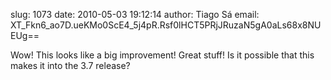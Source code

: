 slug:    1073
date:    2010-05-03 19:12:14
author:  Tiago Sá
email:   XT_Fkn6_ao7D.ueKMo0ScE4_5j4pR.Rsf0lHCT5PRjJRuzaN5gA0aLs68x8NUEUg==

Wow! This looks like a big improvement! Great stuff! Is it possible
that this makes it into the 3.7 release?
